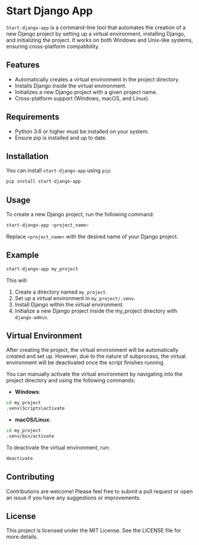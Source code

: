 # Start Django App

`Start-django-app` is a command-line tool that automates the creation of a new Django project by setting up a virtual environment, installing Django, and initializing the project. It works on both Windows and Unix-like systems, ensuring cross-platform compatibility.

## Features

- Automatically creates a virtual environment in the project directory.
- Installs Django inside the virtual environment.
- Initializes a new Django project with a given project name.
- Cross-platform support (Windows, macOS, and Linux).

## Requirements

- Python 3.6 or higher must be installed on your system.
- Ensure pip is installed and up to date.

## Installation

You can install `start-django-app` using `pip`:

```bash
pip install start-django-app
```

## Usage
To create a new Django project, run the following command:

```bash
start-django-app <project_name>
 ```

Replace ```<project_name>``` with the desired name of your Django project.

## Example

```bash
start-django-app my_project
```

This will:
1. Create a directory named ```my_project```.
2. Set up a virtual environment in ```my_project/.venv```.
3. Install Django within the virtual environment.
4. Initialize a new Django project inside the my_project directory with ```django-admin```.


## Virtual Environment

After creating the project, the virtual environment will be automatically created and set up. However, due to the nature of subprocess, the virtual environment will be deactivated once the script finishes running. 

You can manually activate the virtual environment by navigating into the project directory and using the following commands:

- **Windows**:

```bash
cd my_project
.venv\Scripts\activate
```

- **macOS/Linux**:

```bash
cd my_project
.venv/bin/activate
```

To deactivate the virtual environment, run:

```bash
deactivate
```

## Contributing
Contributions are welcome! Please feel free to submit a pull request or open an issue if you have any suggestions or improvements.

## License
This project is licensed under the MIT License. See the LICENSE file for more details.


